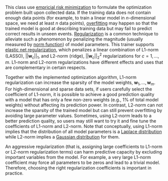 This class use [empricial risk minimization](https://en.wikipedia.org/wiki/Empirical_risk_minimization)
to formulate the optimization problem built upon collected data.
If the training data does not contain enough data points
(for example, to train a linear model in $n$-dimensional space, we need at least $n$ data points),
[overfitting](https://en.wikipedia.org/wiki/Overfitting) may happen so that
the trained model is good at describing training data but may fail to predict correct results in unseen events.
[Regularization](https://en.wikipedia.org/wiki/Regularization_(mathematics)) is a common technique to alleviate
such a phenomenon by penalizing the magnitude (usually measured by
[norm function](https://en.wikipedia.org/wiki/Norm_(mathematics))) of model parameters.
This trainer supports [elastic net regularization](https://en.wikipedia.org/wiki/Elastic_net_regularization),
which penalizes a linear combination of L1-norm (LASSO), $|| \textbf{w}_c ||_1$, and L2-norm (ridge), $|| \textbf{w}_c ||_2^2$ regularizations for $c=1,\dots,m$.
L1-norm and L2-norm regularizations have different effects and uses that are complementary in certain respects.

Together with the implemented optimization algorithm, L1-norm regularization can increase the sparsity of the model weights, $\textbf{w}_1,\dots,\textbf{w}_m$.
For high-dimensional and sparse data sets, if users carefully select the coefficient of L1-norm,
it is possible to achieve a good prediction quality with a model that has only a few non-zero weights
(e.g., 1% of total model weights) without affecting its prediction power.
In contrast, L2-norm can not increase the sparsity of the trained model but can still prevent overfitting by avoiding large parameter values.
Sometimes, using L2-norm leads to a better prediction quality, so users may still want to try it and fine tune the coefficients of L1-norm and L2-norm.
Note that conceptually, using L1-norm implies that the distribution of all model parameters is a
[Laplace distribution](https://en.wikipedia.org/wiki/Laplace_distribution) while
L2-norm implies a [Gaussian distribution](https://en.wikipedia.org/wiki/Normal_distribution) for them.

An aggressive regularization (that is, assigning large coefficients to L1-norm or L2-norm regularization terms)
can harm predictive capacity by excluding important variables from the model.
For example, a very large L1-norm coefficient may force all parameters to be zeros and lead to a trivial model.
Therefore, choosing the right regularization coefficients is important in practice.
